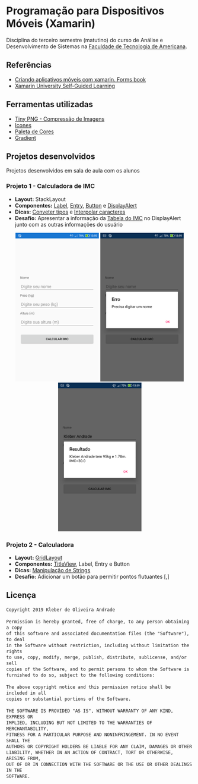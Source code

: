 # Programação para Dispositivos Móveis (Xamarin)

Disciplina do terceiro semestre (matutino) do curso de Análise e Desenvolvimento de Sistemas na [Faculdade de Tecnologia de Americana](http://www.fatec.edu.br/).

## Referências

- [Criando aplicativos móveis com xamarin. Forms book](https://docs.microsoft.com/pt-br/xamarin/xamarin-forms/creating-mobile-apps-xamarin-forms/)
- [Xamarin University Self-Guided Learning](https://elearning.xamarin.com/)

## Ferramentas utilizadas

- [Tiny PNG - Compressão de Imagens](https://tinypng.com/)
- [Icones](https://material.io/tools/icons/?style=baseline)
- [Paleta de Cores](https://flatuicolors.com/)
- [Gradient](https://uigradients.com)

## Projetos desenvolvidos

Projetos desenvolvidos em sala de aula com os alunos

### Projeto 1 - Calculadora de IMC
* **Layout:** StackLayout
* **Componentes:** [Label](https://docs.microsoft.com/pt-br/xamarin/xamarin-forms/user-interface/text/label), [Entry](https://docs.microsoft.com/pt-br/xamarin/xamarin-forms/user-interface/text/entry), [Button](https://docs.microsoft.com/pt-br/xamarin/xamarin-forms/user-interface/button) e [DisplayAlert](https://docs.microsoft.com/pt-br/xamarin/xamarin-forms/app-fundamentals/navigation/pop-ups)
* **Dicas:** [Conveter tipos](https://docs.microsoft.com/pt-br/dotnet/csharp/programming-guide/types/how-to-convert-a-string-to-a-number) e [Interpolar caracteres](https://docs.microsoft.com/pt-br/dotnet/csharp/language-reference/tokens/interpolated)
* **Desafio:** Apresentar a informação da [Tabela do IMC](http://www.calculoimc.com.br/tabela-de-imc/) no DisplayAlert junto com as outras informações do usuário

<p align="center">
  <img src="https://github.com/kleberandrade/aulas-android-xamarin/blob/master/Screenshot/calculadora_imc_1.png" height="400"/>
  <img src="https://github.com/kleberandrade/aulas-android-xamarin/blob/master/Screenshot/calculadora_imc_2.png" height="400"/>
  <img src="https://github.com/kleberandrade/aulas-android-xamarin/blob/master/Screenshot/calculadora_imc_3.png" height="400"/>
</p>

### Projeto 2 - Calculadora
* **Layout:** [GridLayout](https://docs.microsoft.com/pt-br/xamarin/xamarin-forms/user-interface/layouts/grid)
* **Componentes:** [TitleView](https://www.andrewhoefling.com/Home/post/xamarin-forms-title-view-a-powerful-navigation-view), Label, Entry e Button
* **Dicas:** [Manipulação de Strings](https://docs.microsoft.com/pt-br/dotnet/csharp/programming-guide/strings/)
* **Desafio:** Adicionar um botão para permitir pontos flutuantes [,]

Licença
----

    Copyright 2019 Kleber de Oliveira Andrade
    
    Permission is hereby granted, free of charge, to any person obtaining a copy
    of this software and associated documentation files (the "Software"), to deal
    in the Software without restriction, including without limitation the rights
    to use, copy, modify, merge, publish, distribute, sublicense, and/or sell
    copies of the Software, and to permit persons to whom the Software is
    furnished to do so, subject to the following conditions:
    
    The above copyright notice and this permission notice shall be included in all
    copies or substantial portions of the Software.
    
    THE SOFTWARE IS PROVIDED "AS IS", WITHOUT WARRANTY OF ANY KIND, EXPRESS OR
    IMPLIED, INCLUDING BUT NOT LIMITED TO THE WARRANTIES OF MERCHANTABILITY,
    FITNESS FOR A PARTICULAR PURPOSE AND NONINFRINGEMENT. IN NO EVENT SHALL THE
    AUTHORS OR COPYRIGHT HOLDERS BE LIABLE FOR ANY CLAIM, DAMAGES OR OTHER
    LIABILITY, WHETHER IN AN ACTION OF CONTRACT, TORT OR OTHERWISE, ARISING FROM,
    OUT OF OR IN CONNECTION WITH THE SOFTWARE OR THE USE OR OTHER DEALINGS IN THE
    SOFTWARE.
